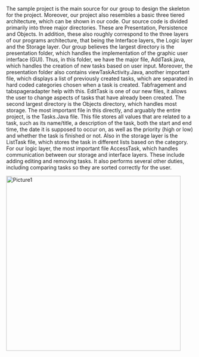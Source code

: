The sample project is the main source for our group to design the skeleton for the project. Moreover, our project also resembles a basic three tiered architecture, which can be shown in our code. Our source code is divided primarily into three major directories. These are Presentation, Persistence and Objects. In addition, these also roughly correspond to the three layers of our programs architecture, that being the Interface layers, the Logic layer and the Storage layer. Our group believes the largest directory is the presentation folder, which handles the implementation of the graphic user interface (GUI). Thus, in this folder, we have the major file, AddTask.java, which handles the creation of new tasks based on user input. Moreover, the presentation folder also contains viewTaskActivity.Java, another important file, which displays a list of previously created tasks, which are separated in hard coded categories chosen when a task is created. Tabfragement and tabspageradapter help with this. EditTask is one of our new files, it allows the user to change aspects of tasks that have already been created.  The second largest directory is the Objects directory, which handles most storage. The most important file in this directly, and arguably the entire project, is the Tasks.Java file. This file stores all values that are related to a task, such as its name/title, a description of the task, both the start and end time, the date it is supposed to occur on, as well as the priority (high or low) and whether the task is finished or not. Also in the storage layer is the ListTask file, which stores the task in different lists based on the category. For our logic layer, the most important file AccessTask, which handles communication between our storage and interface layers. These include adding editing and removing tasks. It also performs several other duties, including comparing tasks so they are sorted correctly for the user. 

<img width="468" alt="Picture1" src="https://user-images.githubusercontent.com/42950390/111743460-bf6c2500-8857-11eb-847b-c2d04373c690.png">